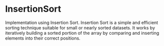 # InsertionSort
Implementation using Insertion Sort. Insertion Sort is a simple and efficient sorting technique suitable for small or nearly sorted datasets. It works by iteratively building a sorted portion of the array by comparing and inserting elements into their correct positions.

